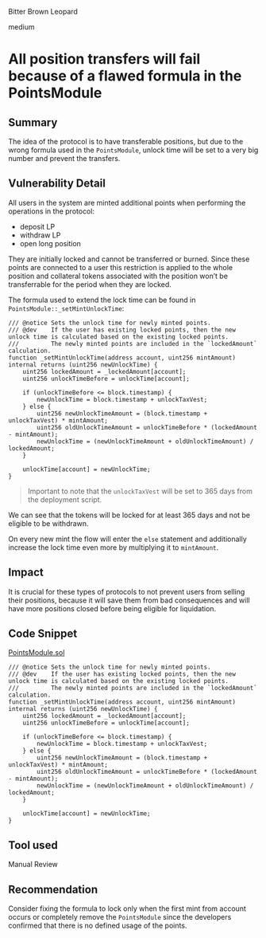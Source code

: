 Bitter Brown Leopard

medium

# All position transfers will fail because of a flawed formula in the PointsModule

## Summary

The idea of the protocol is to have transferable positions, but due to the wrong formula used in the `PointsModule`, unlock time will be set to a very big number and prevent the transfers.

## Vulnerability Detail

All users in the system are minted additional points when performing the operations in the protocol:

- deposit LP
- withdraw LP
- open long position

They are initially locked and cannot be transferred or burned. Since these points are connected to a user this restriction is applied to the whole position and collateral tokens associated with the position won’t be transferrable for the period when they are locked. 

The formula used to extend the lock time can be found in `PointsModule::_setMintUnlockTime`:

```solidity
/// @notice Sets the unlock time for newly minted points.
/// @dev    If the user has existing locked points, then the new unlock time is calculated based on the existing locked points.
///         The newly minted points are included in the `lockedAmount` calculation.
function _setMintUnlockTime(address account, uint256 mintAmount) internal returns (uint256 newUnlockTime) {
    uint256 lockedAmount = _lockedAmount[account];
    uint256 unlockTimeBefore = unlockTime[account];

    if (unlockTimeBefore <= block.timestamp) {
        newUnlockTime = block.timestamp + unlockTaxVest;
    } else {
        uint256 newUnlockTimeAmount = (block.timestamp + unlockTaxVest) * mintAmount;
        uint256 oldUnlockTimeAmount = unlockTimeBefore * (lockedAmount - mintAmount);
        newUnlockTime = (newUnlockTimeAmount + oldUnlockTimeAmount) / lockedAmount;
    }

    unlockTime[account] = newUnlockTime;
}
```

> Important to note that the `unlockTaxVest` will be set to 365 days from the deployment script.
> 

We can see that the tokens will be locked for at least 365 days and not be eligible to be withdrawn. 

On every new mint the flow will enter the `else` statement and additionally increase the lock time even more by multiplying it to `mintAmount`.

## Impact

It is crucial for these types of protocols to not prevent users from selling their positions, because it will save them from bad consequences and will have more positions closed before being eligible for liquidation.

## Code Snippet

[PointsModule.sol](https://github.com/sherlock-audit/2023-12-flatmoney/blob/bba4f077a64f43fbd565f8983388d0e985cb85db/flatcoin-v1/src/PointsModule.sol#L142-L155)

```solidity
/// @notice Sets the unlock time for newly minted points.
/// @dev    If the user has existing locked points, then the new unlock time is calculated based on the existing locked points.
///         The newly minted points are included in the `lockedAmount` calculation.
function _setMintUnlockTime(address account, uint256 mintAmount) internal returns (uint256 newUnlockTime) {
    uint256 lockedAmount = _lockedAmount[account];
    uint256 unlockTimeBefore = unlockTime[account];

    if (unlockTimeBefore <= block.timestamp) {
        newUnlockTime = block.timestamp + unlockTaxVest;
    } else {
        uint256 newUnlockTimeAmount = (block.timestamp + unlockTaxVest) * mintAmount;
        uint256 oldUnlockTimeAmount = unlockTimeBefore * (lockedAmount - mintAmount);
        newUnlockTime = (newUnlockTimeAmount + oldUnlockTimeAmount) / lockedAmount;
    }

    unlockTime[account] = newUnlockTime;
}
```

## Tool used

Manual Review

## Recommendation

Consider fixing the formula to lock only when the first mint from account occurs or completely remove the `PointsModule` since the developers confirmed that there is no defined usage of the points.